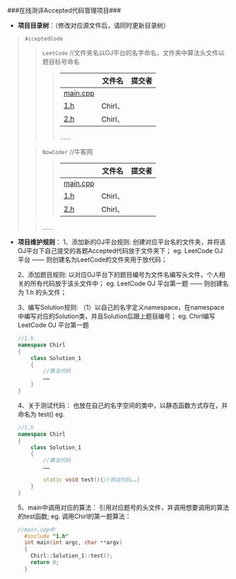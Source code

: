 ###在线测评Accepted代码管理项目###

* **项目目录树**：（修改对应源文件后，请同时更新目录树）
> `AcceptedCode`
>>`LeetCode`		//文件夹名以OJ平台的名字命名，文件夹中算法头文件以题目标号命名
>>> | | 文件名 | 提交者 |
>>> |---|:-------:|:-------:| 	
>>>  |[main.cpp](https://github.com/CheilQuan/AcceptedCode/blob/master/LeetCode/main.cpp)|  |								
>>>  |[1.h](https://github.com/CheilQuan/AcceptedCode/blob/master/LeetCode/1.h)  | Chirl、 |	
>>>  |[2.h](https://github.com/CheilQuan/AcceptedCode/blob/master/LeetCode/2.h)  | Chirl、 |			
>>>……
>	
>> `NowCoder`  //牛客网
>>> | | 文件名 | 提交者 |
>>> |---|:-------:|:-------:| 	
>>>  |[main.cpp](https://github.com/CheilQuan/AcceptedCode/blob/master/NowCoder/main.cpp)|  |								
>>>  |[1.h]()  | Chirl、 |	
>>>  |[2.h]()  | Chirl、 |				
>
>> ……


* **项目维护规则**：
1、添加新的OJ平台规则:
	创建对应平台名的文件夹，并将该OJ平台下自己提交的各题Accepted代码放于文件夹下；
	eg. LeetCode OJ 平台 —— 则创建名为LeetCode的文件夹用于放代码；
	
	2、添加题目规则:
	以对应OJ平台下的题目编号为文件名编写头文件，个人相关的所有代码放于该头文件中；
	eg. LeetCode OJ 平台第一题 —— 则创建名为 1.h 的头文件；

	3、编写Solution规则:
        （1）以自己的名字定义namespace，在namespace中编写对应的Solution类，并且Solution后跟上题目编号；
	 eg. Chirl编写LeetCode OJ 平台第一题 
    ``` C++
	//1.h 
    namespace Chirl
    {
		class Solution_1
		{
			//算法代码
			……
		}
    }
	``` 
	 
	4、关于测试代码：
	也放在自己的名字空间的类中，以静态函数方式存在，并命名为 test()
	eg.
	``` C++
  //1.h
   namespace Chirl
    {
		class Solution_1
		{
			//算法代码
			……

			static void test(){//测试代码……}
		}
    }
	```
	
	5、main中调用对应的算法：
	引用对应题号的头文件，并调用想要调用的算法的test函数;
	eg. 调用Chirl的第一题算法：
	``` C++
	//main.cpp中
	  #include "1.h"
	  int main(int argc, char **argv)
	  {
		Chirl::Solution_1::test();
		return 0;	
	  }	
	```
